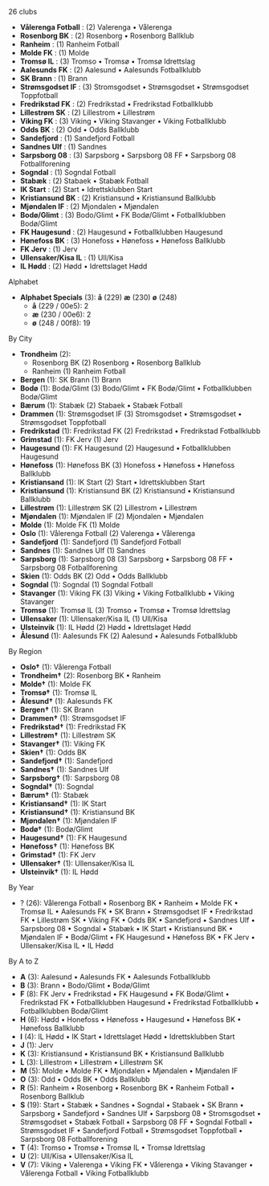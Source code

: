 26 clubs

- **Vålerenga Fotball** : (2) Valerenga • Vålerenga
- **Rosenborg BK** : (2) Rosenborg • Rosenborg Ballklub
- **Ranheim** : (1) Ranheim Fotball
- **Molde FK** : (1) Molde
- **Tromsø IL** : (3) Tromso • Tromsø • Tromsø Idrettslag
- **Aalesunds FK** : (2) Aalesund • Aalesunds Fotballklubb
- **SK Brann** : (1) Brann
- **Strømsgodset IF** : (3) Stromsgodset • Strømsgodset • Strømsgodset Toppfotball
- **Fredrikstad FK** : (2) Fredrikstad • Fredrikstad Fotballklubb
- **Lillestrøm SK** : (2) Lillestrom • Lillestrøm
- **Viking FK** : (3) Viking • Viking Stavanger • Viking Fotballklubb
- **Odds BK** : (2) Odd • Odds Ballklubb
- **Sandefjord** : (1) Sandefjord Fotball
- **Sandnes Ulf** : (1) Sandnes
- **Sarpsborg 08** : (3) Sarpsborg • Sarpsborg 08 FF • Sarpsborg 08 Fotballforening
- **Sogndal** : (1) Sogndal Fotball
- **Stabæk** : (2) Stabaek • Stabæk Fotball
- **IK Start** : (2) Start • Idrettsklubben Start
- **Kristiansund BK** : (2) Kristiansund • Kristiansund Ballklubb
- **Mjøndalen IF** : (2) Mjondalen • Mjøndalen
- **Bodø/Glimt** : (3) Bodo/Glimt • FK Bodø/Glimt • Fotballklubben Bodø/Glimt
- **FK Haugesund** : (2) Haugesund • Fotballklubben Haugesund
- **Hønefoss BK** : (3) Honefoss • Hønefoss • Hønefoss Ballklubb
- **FK Jerv** : (1) Jerv
- **Ullensaker/Kisa IL** : (1) Ull/Kisa
- **IL Hødd** : (2) Hødd • Idrettslaget Hødd




Alphabet

- **Alphabet Specials** (3):  **å** (229) **æ** (230) **ø** (248)
  - **å** (229 / 00e5): 2
  - **æ** (230 / 00e6): 2
  - **ø** (248 / 00f8): 19




By City

- **Trondheim** (2): 
  - Rosenborg BK  (2) Rosenborg • Rosenborg Ballklub
  - Ranheim  (1) Ranheim Fotball
- **Bergen** (1): SK Brann  (1) Brann
- **Bodø** (1): Bodø/Glimt  (3) Bodo/Glimt • FK Bodø/Glimt • Fotballklubben Bodø/Glimt
- **Bærum** (1): Stabæk  (2) Stabaek • Stabæk Fotball
- **Drammen** (1): Strømsgodset IF  (3) Stromsgodset • Strømsgodset • Strømsgodset Toppfotball
- **Fredrikstad** (1): Fredrikstad FK  (2) Fredrikstad • Fredrikstad Fotballklubb
- **Grimstad** (1): FK Jerv  (1) Jerv
- **Haugesund** (1): FK Haugesund  (2) Haugesund • Fotballklubben Haugesund
- **Hønefoss** (1): Hønefoss BK  (3) Honefoss • Hønefoss • Hønefoss Ballklubb
- **Kristiansand** (1): IK Start  (2) Start • Idrettsklubben Start
- **Kristiansund** (1): Kristiansund BK  (2) Kristiansund • Kristiansund Ballklubb
- **Lillestrøm** (1): Lillestrøm SK  (2) Lillestrom • Lillestrøm
- **Mjøndalen** (1): Mjøndalen IF  (2) Mjondalen • Mjøndalen
- **Molde** (1): Molde FK  (1) Molde
- **Oslo** (1): Vålerenga Fotball  (2) Valerenga • Vålerenga
- **Sandefjord** (1): Sandefjord  (1) Sandefjord Fotball
- **Sandnes** (1): Sandnes Ulf  (1) Sandnes
- **Sarpsborg** (1): Sarpsborg 08  (3) Sarpsborg • Sarpsborg 08 FF • Sarpsborg 08 Fotballforening
- **Skien** (1): Odds BK  (2) Odd • Odds Ballklubb
- **Sogndal** (1): Sogndal  (1) Sogndal Fotball
- **Stavanger** (1): Viking FK  (3) Viking • Viking Fotballklubb • Viking Stavanger
- **Tromsø** (1): Tromsø IL  (3) Tromso • Tromsø • Tromsø Idrettslag
- **Ullensaker** (1): Ullensaker/Kisa IL  (1) Ull/Kisa
- **Ulsteinvik** (1): IL Hødd  (2) Hødd • Idrettslaget Hødd
- **Ålesund** (1): Aalesunds FK  (2) Aalesund • Aalesunds Fotballklubb




By Region

- **Oslo†** (1):   Vålerenga Fotball
- **Trondheim†** (2):   Rosenborg BK • Ranheim
- **Molde†** (1):   Molde FK
- **Tromsø†** (1):   Tromsø IL
- **Ålesund†** (1):   Aalesunds FK
- **Bergen†** (1):   SK Brann
- **Drammen†** (1):   Strømsgodset IF
- **Fredrikstad†** (1):   Fredrikstad FK
- **Lillestrøm†** (1):   Lillestrøm SK
- **Stavanger†** (1):   Viking FK
- **Skien†** (1):   Odds BK
- **Sandefjord†** (1):   Sandefjord
- **Sandnes†** (1):   Sandnes Ulf
- **Sarpsborg†** (1):   Sarpsborg 08
- **Sogndal†** (1):   Sogndal
- **Bærum†** (1):   Stabæk
- **Kristiansand†** (1):   IK Start
- **Kristiansund†** (1):   Kristiansund BK
- **Mjøndalen†** (1):   Mjøndalen IF
- **Bodø†** (1):   Bodø/Glimt
- **Haugesund†** (1):   FK Haugesund
- **Hønefoss†** (1):   Hønefoss BK
- **Grimstad†** (1):   FK Jerv
- **Ullensaker†** (1):   Ullensaker/Kisa IL
- **Ulsteinvik†** (1):   IL Hødd




By Year

- ? (26):   Vålerenga Fotball • Rosenborg BK • Ranheim • Molde FK • Tromsø IL • Aalesunds FK • SK Brann • Strømsgodset IF • Fredrikstad FK • Lillestrøm SK • Viking FK • Odds BK • Sandefjord • Sandnes Ulf • Sarpsborg 08 • Sogndal • Stabæk • IK Start • Kristiansund BK • Mjøndalen IF • Bodø/Glimt • FK Haugesund • Hønefoss BK • FK Jerv • Ullensaker/Kisa IL • IL Hødd






By A to Z

- **A** (3): Aalesund • Aalesunds FK • Aalesunds Fotballklubb
- **B** (3): Brann • Bodo/Glimt • Bodø/Glimt
- **F** (8): FK Jerv • Fredrikstad • FK Haugesund • FK Bodø/Glimt • Fredrikstad FK • Fotballklubben Haugesund • Fredrikstad Fotballklubb • Fotballklubben Bodø/Glimt
- **H** (6): Hødd • Honefoss • Hønefoss • Haugesund • Hønefoss BK • Hønefoss Ballklubb
- **I** (4): IL Hødd • IK Start • Idrettslaget Hødd • Idrettsklubben Start
- **J** (1): Jerv
- **K** (3): Kristiansund • Kristiansund BK • Kristiansund Ballklubb
- **L** (3): Lillestrom • Lillestrøm • Lillestrøm SK
- **M** (5): Molde • Molde FK • Mjondalen • Mjøndalen • Mjøndalen IF
- **O** (3): Odd • Odds BK • Odds Ballklubb
- **R** (5): Ranheim • Rosenborg • Rosenborg BK • Ranheim Fotball • Rosenborg Ballklub
- **S** (19): Start • Stabæk • Sandnes • Sogndal • Stabaek • SK Brann • Sarpsborg • Sandefjord • Sandnes Ulf • Sarpsborg 08 • Stromsgodset • Strømsgodset • Stabæk Fotball • Sarpsborg 08 FF • Sogndal Fotball • Strømsgodset IF • Sandefjord Fotball • Strømsgodset Toppfotball • Sarpsborg 08 Fotballforening
- **T** (4): Tromso • Tromsø • Tromsø IL • Tromsø Idrettslag
- **U** (2): Ull/Kisa • Ullensaker/Kisa IL
- **V** (7): Viking • Valerenga • Viking FK • Vålerenga • Viking Stavanger • Vålerenga Fotball • Viking Fotballklubb




